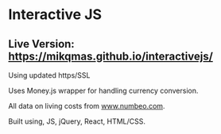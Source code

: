 # Interactive JS 

## Live Version: https://mikqmas.github.io/interactivejs/
Using updated https/SSL

Uses Money.js wrapper for handling currency conversion.

All data on living costs from www.numbeo.com.

Built using, JS, jQuery, React, HTML/CSS.
